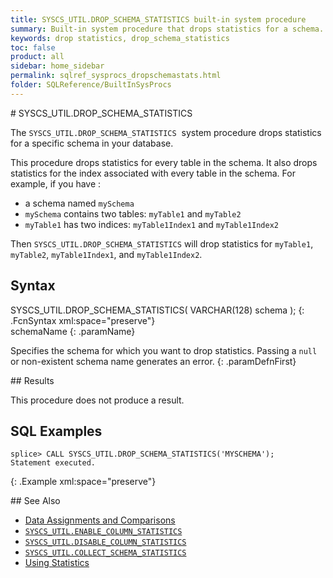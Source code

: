```yaml
---
title: SYSCS_UTIL.DROP_SCHEMA_STATISTICS built-in system procedure
summary: Built-in system procedure that drops statistics for a schema.
keywords: drop statistics, drop_schema_statistics
toc: false
product: all
sidebar: home_sidebar
permalink: sqlref_sysprocs_dropschemastats.html
folder: SQLReference/BuiltInSysProcs
---
```

<section>
<div class="TopicContent" data-swiftype-index="true" markdown="1">
# SYSCS_UTIL.DROP_SCHEMA_STATISTICS

The `SYSCS_UTIL.DROP_SCHEMA_STATISTICS`  system procedure drops
statistics for a specific schema in your database.

This procedure drops statistics for every table in the schema. It also
drops statistics for the index associated with every table in the
schema. For example, if you have :

* a schema named `mySchema`
* `mySchema` contains two tables: `myTable1` and `myTable2`
* `myTable1` has two indices: `myTable1Index1` and `myTable1Index2`

Then `SYSCS_UTIL.DROP_SCHEMA_STATISTICS` will drop statistics for
`myTable1`, `myTable2`, `myTable1Index1`, and `myTable1Index2`.

## Syntax

<div class="fcnWrapperWide" markdown="1">
    SYSCS_UTIL.DROP_SCHEMA_STATISTICS( VARCHAR(128) schema );
{: .FcnSyntax xml:space="preserve"}

</div>
<div class="paramList" markdown="1">
schemaName
{: .paramName}

Specifies the schema for which you want to drop statistics. Passing a
`null` or non-existent schema name generates an error.
{: .paramDefnFirst}

</div>
## Results

This procedure does not produce a result.

## SQL Examples

<div class="preWrapperWide" markdown="1">

    splice> CALL SYSCS_UTIL.DROP_SCHEMA_STATISTICS('MYSCHEMA');
    Statement executed.
{: .Example xml:space="preserve"}

</div>
## See Also

* [Data Assignments and
  Comparisons](sqlref_datatypes_compatability.html)
* [`SYSCS_UTIL.ENABLE_COLUMN_STATISTICS`](sqlref_sysprocs_enablecolumnstats.html)
* [`SYSCS_UTIL.DISABLE_COLUMN_STATISTICS`](sqlref_sysprocs_disablecolumnstats.html)
* [`SYSCS_UTIL.COLLECT_SCHEMA_STATISTICS`](sqlref_sysprocs_collectschemastats.html)
* [Using Statistics](bestpractices_optimizer_statistics.html)

</div>
</section>
